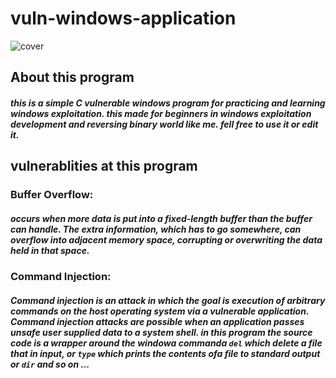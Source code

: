 # vuln-windows-application
![cover](https://pbs.twimg.com/media/FDdt-EoXIAAjzUR?format=jpg&name=900x900)
## About this program
##### this is a simple C vulnerable windows program for practicing and learning windows exploitation. this made for beginners in windows exploitation development and reversing binary world like me. fell free to use it or edit it.

## vulnerablities at this program

### Buffer Overflow:
##### occurs when more data is put into a fixed-length buffer than the buffer can handle. The extra information, which has to go somewhere, can overflow into adjacent memory space, corrupting or overwriting the data held in that space.

### Command Injection:
##### Command injection is an attack in which the goal is execution of arbitrary commands on the host operating system via a vulnerable application. Command injection attacks are possible when an application passes unsafe user supplied data to a system shell. in this program the source code is a wrapper around the windowa commanda ``` del ``` which delete a file that in input, or ``` type ``` which prints the contents ofa file to standard output or ``` dir ``` and so on ...
